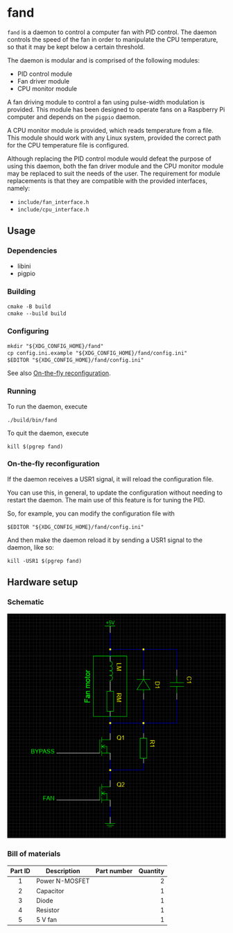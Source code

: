 # fand

`fand` is a daemon to control a computer fan with PID control.  The daemon
controls the speed of the fan in order to manipulate the CPU temperature,
so that it may be kept below a certain threshold.

The daemon is modular and is comprised of the following modules:

* PID control module
* Fan driver module
* CPU monitor module

A fan driving module to control a fan using pulse-width modulation is provided.
This module has been designed to operate fans on a Raspberry Pi computer and
depends on the `pigpio` daemon.

A CPU monitor module is provided, which reads temperature from a file.
This module should work with any Linux system, provided the correct path for
the CPU temperature file is configured.

Although replacing the PID control module would defeat the purpose of using
this daemon, both the fan driver module and the CPU monitor module may be
replaced to suit the needs of the user.  The requirement for module
replacements is that they are compatible with the provided interfaces, namely:

* `include/fan_interface.h`
* `include/cpu_interface.h`

## Usage

### Dependencies

* libini
* pigpio


### Building

    cmake -B build
    cmake --build build


### Configuring

    mkdir "${XDG_CONFIG_HOME}/fand"
    cp config.ini.example "${XDG_CONFIG_HOME}/fand/config.ini"
    $EDITOR "${XDG_CONFIG_HOME}/fand/config.ini"

See also [On-the-fly reconfiguration](#on-the-fly-reconfiguration).


### Running

To run the daemon, execute

    ./build/bin/fand

To quit the daemon, execute

    kill $(pgrep fand)


### On-the-fly reconfiguration

If the daemon receives a USR1 signal, it will reload the configuration file.

You can use this, in general, to update the configuration without needing to
restart the daemon.  The main use of this feature is for tuning the PID.

So, for example, you can modify the configuration file with 

    $EDITOR "${XDG_CONFIG_HOME}/fand/config.ini"

And then make the daemon reload it by sending a USR1 signal to the daemon, like
so:

    kill -USR1 $(pgrep fand)


## Hardware setup

### Schematic

![Schematic](schematic.png)


### Bill of materials

| Part ID | Description    | Part number | Quantity |
|:-------:|----------------|-------------|---------:|
|    1    | Power N-MOSFET |             |        2 |
|    2    | Capacitor      |             |        1 |
|    3    | Diode          |             |        1 |
|    4    | Resistor       |             |        1 |
|    5    | 5 V fan        |             |        1 |

